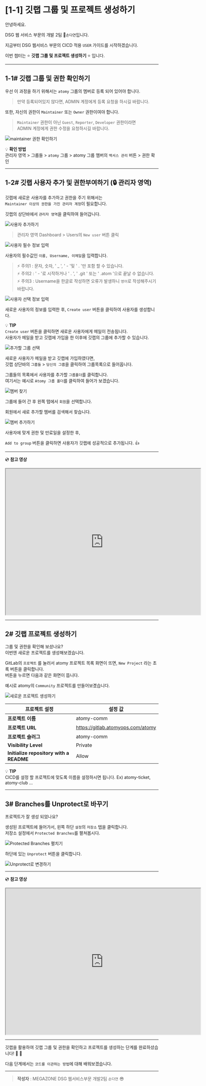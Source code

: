# [1-1] 깃랩 그룹 및 프로젝트 생성하기

안녕하세요.  

DSG 웹 서비스 부문의 개발 2팀 :beginner:`손다연`입니다.

지금부터 DSG 웹서비스 부문의 CICD 적용 `USER` 가이드를 시작하겠습니다.  

이번 챕터는 :star: **깃랩 그룹 및 프로젝트 생성하기** :star: 입니다.

---

## 1-1# 깃랩 그룹 및 권한 확인하기

우선 이 과정을 하기 위해서는 `atomy` 그룹의 멤버로 등록 되어 있어야 합니다.  
> 만약 등록되어있지 않다면, ADMIN 계정에게 등록 요청을 하시길 바랍니다.    

또한, 자신의 권한이 `Maintainer` 또는 `Owner` 권한이여야 합니다.  

> `Maintainer` 권한이 아닌 `Guest`, `Reporter`, `Developer` 권한이라면  
> ADMIN 계정에게 권한 수정을 요청하시길 바랍니다. 

![maintainer 권한 확인하기](https://user-images.githubusercontent.com/54167990/64935965-a19eb800-d88e-11e9-9d36-7c93d64352a3.PNG)

:bulb: **확인 방법**    
관리자 영역 > 그룹들 > `atomy` 그룹 > atomy 그룹 멤버의 `액서스 관리` 버튼 > 권한 확인

---

## 1-2# 깃랩 사용자 추가 및 권한부여하기 (:lock: 관리자 영역)

깃랩에 새로운 사용자를 추가하고 권한을 주기 위해서는     
`Maintainer 이상의 권한을 가진 관리자 계정`이 필요합니다.

깃랩의 상단바에서 `관리자 영역`을 클릭하여 들어갑니다.

![사용자 추가하기](https://user-images.githubusercontent.com/54167990/73903761-402ec280-48dd-11ea-9d9e-984abef2deb1.png)

> 관리자 영역 Dashboard > Users의 `New user` 버튼 클릭    

![사용자 필수 정보 입력](https://user-images.githubusercontent.com/54167990/73903965-dcf16000-48dd-11ea-87a3-75ffa7c20fce.png)

사용자의 필수값인 `이름, Username, 이메일`을 입력합니다.    

> :zap: 주의1 : 문자, 숫자, ' _ ', ' - '및 ' . '만 포함 할 수 있습니다.       
> :zap: 주의2 : ' - '로 시작하거나 ' . ', ' .git ' 또는 ' .atom '으로 끝날 수 없습니다.                  
> :zap: 주의3 : Username을 한글로 작성하면 오류가 발생하니 `영어`로 작성해주시기 바랍니다.

![사용자 선택 정보 입력](https://user-images.githubusercontent.com/54167990/73904153-86385600-48de-11ea-8888-40b795a7b8b3.png)

새로운 사용자의 정보를 입력한 후, `Create user` 버튼을 클릭하여 사용자를 생성합니다.

:bulb: **TIP**  
`Create user` 버튼을 클릭하면 새로운 사용자에게 메일이 전송됩니다.   
사용자가 메일을 받고 깃랩에 가입을 한 이후에 깃랩의 그룹에 추가할 수 있습니다.


![추가할 그룹 선택](https://user-images.githubusercontent.com/54167990/73904328-0e1e6000-48df-11ea-9945-49e6eeaccaf7.png)

새로운 사용자가 메일을 받고 깃랩에 가입하였다면,    
깃랩 상단바의 `그룹들` > `당신의 그룹`을 클릭하여 그룹목록으로 들어옵니다.

그룹들의 목록에서 사용자를 추가할 `그룹폴더`를 클릭합니다.    
여기서는 예시로 `Atomy 그룹 폴더`를 클릭하여 들어가 보겠습니다.  

![멤버 찾기](https://user-images.githubusercontent.com/54167990/73904478-8f75f280-48df-11ea-9c78-c66bce543fe5.png)

그룹에 들어 간 후 왼쪽 탭에서 `회원`을 선택합니다.      

회원에서 새로 추가할 멤버를 검색해서 찾습니다.   

![멤버 추가하기](https://user-images.githubusercontent.com/54167990/73904600-e54a9a80-48df-11ea-8171-bd3883bbe5c6.png)

사용자에 맞게 권한 및 만료일을 설정한 후,

`Add to group` 버튼을 클릭하면 사용자가 깃랩에 성공적으로 추가됩니다. :thumbsup:

---

:cd: **참고 영상**
<iframe src="https://drive.google.com/file/d/11nHGwZBb7bk_zka9y5uKo6Vm2sFR0ObR/preview" width="640" height="480"></iframe>

---
## 2# 깃랩 프로젝트 생성하기

그룹 및 권한을 확인해 보셨나요?    
이번엔 새로운 프로젝트를 생성해보겠습니다.

GitLab의 `프로젝트` 를 눌러서 atomy 프로젝트 목록 화면이 뜨면, `New Project` 라는 초록 버튼을 클릭합니다.      
버튼을 누르면 다음과 같은 화면이 뜹니다.      

예시로 atomy의 `Community` 프로젝트를 만들어보곘습니다.

![새로운 프로젝트 생성하기](https://user-images.githubusercontent.com/54167990/64936553-871a0e00-d891-11e9-8224-efc9e212ffab.PNG)

프로젝트 설정 | 설정 값 
--- | ---
**프로젝트 이름** | atomy-comm 
**프로젝트 URL** | https://gitlab.atomyops.com/atomy  
**프로젝트 슬러그** | atomy-comm
**Visibility Level** | Private
**Initialize repository with a README**  | Allow


:bulb: **TIP**    
CICD를 설정 할 프로젝트에 맞도록 이름을 설정하시면 됩니다. Ex) atomy-ticket, atomy-club ...

---

## 3# Branches를 Unprotect로 바꾸기 

프로젝트가 잘 생성 되었나요?  

생성된 프로젝트에 들어가서, 왼쪽 하단 `설정`의 `저장소` 탭을 클릭합니다.   
저장소 설정에서 `Protected Branches`를 펼쳐봅시다.    

![Protected Branches 펼치기](https://user-images.githubusercontent.com/54167990/64938717-cc423e00-d899-11e9-8e21-1d1b6a42783a.PNG)

하단에 있는 `Unprotect` 버튼을 클릭합니다.

![Unprotect로 변경하기](https://user-images.githubusercontent.com/54167990/64937490-69e73e80-d895-11e9-8a3d-e83293a89256.png)

---

:cd: **참고 영상**    
<iframe src="https://drive.google.com/file/d/1AJWmm7rftx_DpdMtSRV32ReIMWbZ8p4W/preview" width="640" height="480"></iframe> 

---

깃랩을 활용하여 깃랩 그룹 및 권한을 확인하고 프로젝트를 생성하는 단계를 완료하셨습니다!   :clap:  :clap:  

다음 단계에서는 `코드를 이관하는 방법`에 대해 배워보겠습니다.  

---

> **작성자** : MEGAZONE DSG 웹서비스부문 개발2팀 `손다연` :sunglasses:
